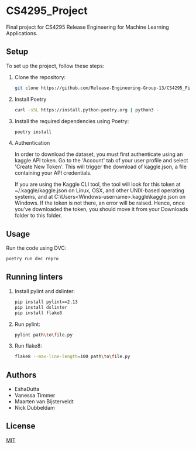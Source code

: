 
# CS4295_Project
Final project for CS4295 Release Engineering for Machine Learning Applications.


## Setup
To set up the project, follow these steps:

1. Clone the repository:
    ```bash
    git clone https://github.com/Release-Engineering-Group-13/CS4295_FinalProject.git
    ```

2. Install Poetry
    ```bash
    curl -sSL https://install.python-poetry.org | python3 -
    ```
<!-- 3. Install the required dependencies:
    ```bash
    pip install -r requirements.txt
    ``` -->

3. Install the required dependencies using Poetry:
    ```bash
    poetry install
    ```

4. Authentication

    In order to download the dataset, you must first authenticate using an kaggle API token. Go to the 'Account' tab of your user profile and select 'Create New Token'. This will trigger the download of kaggle.json, a file containing your API credentials.

    If you are using the Kaggle CLI tool, the tool will look for this token at ~/.kaggle/kaggle.json on Linux, OSX, and other UNIX-based operating systems, and at C:\Users\<Windows-username>\.kaggle\kaggle.json on Windows. If the token is not there, an error will be raised. Hence, once you’ve downloaded the token, you should move it from your Downloads folder to this folder.

## Usage
Run the code using DVC:

```bash
poetry run dvc repro
```

## Running linters
1. Install pylint and dslinter:
   ```bash
   pip install pylint==2.13
   pip install dslinter
   pip install flake8
   ```
2. Run pylint:
   ```bash
   pylint path\to\file.py
   ```
3. Run flake8:
   ```bash
   flake8 --max-line-length=100 path\to\file.py
   ```

## Authors
- EshaDutta
- Vanessa Timmer
- Maarten van Bijsterveldt 
- Nick Dubbeldam


## License

[MIT](https://choosealicense.com/licenses/mit/)

